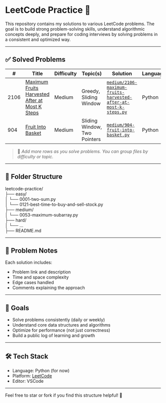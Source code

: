 ﻿# LeetCode Practice 🧠

This repository contains my solutions to various LeetCode problems. The goal is to build strong problem-solving skills, understand algorithmic concepts deeply, and prepare for coding interviews by solving problems in a consistent and optimized way.

---

## ✅ Solved Problems

| #    | Title                                                                                                                           | Difficulty | Topic(s)                     | Solution                                                                                                                         | Language |
| ---- | ------------------------------------------------------------------------------------------------------------------------------- | ---------- | ---------------------------- | -------------------------------------------------------------------------------------------------------------------------------- | -------- |
| 2106 | [Maximum Fruits Harvested After at Most K Steps](https://leetcode.com/problems/maximum-fruits-harvested-after-at-most-k-steps/) | Medium     | Greedy, Sliding Window       | [`medium/2106-maximum-fruits-harvested-after-at-most-k-steps.py`](medium/2106-maximum-fruits-harvested-after-at-most-k-steps.py) | Python   |
| 904  | [Fruit Into Basket ](https://leetcode.com/problems/fruit-into-baskets/)                                                         | Medium     | Sliding Window, Two Pointers | [`medium/904-fruit-into-basket.py`](medium/904-fruit-into-basket.py)                                                             | Python   |

> 📌 _Add more rows as you solve problems. You can group files by difficulty or topic._

---

## 📂 Folder Structure

leetcode-practice/  
├── easy/  
│ └── 0001-two-sum.py  
│ └── 0121-best-time-to-buy-and-sell-stock.py  
├── medium/  
│ └── 0053-maximum-subarray.py  
├── hard/  
│ └── ...  
├── README.md

---

## 🧠 Problem Notes

Each solution includes:

- Problem link and description
- Time and space complexity
- Edge cases handled
- Comments explaining the approach

---

## 🚀 Goals

- Solve problems consistently (daily or weekly)
- Understand core data structures and algorithms
- Optimize for performance (not just correctness)
- Build a public log of learning and growth

---

## 🛠️ Tech Stack

- Language: Python (for now)
- Platform: [LeetCode](https://leetcode.com/)
- Editor: VSCode

---

Feel free to star or fork if you find this structure helpful! 🌟
